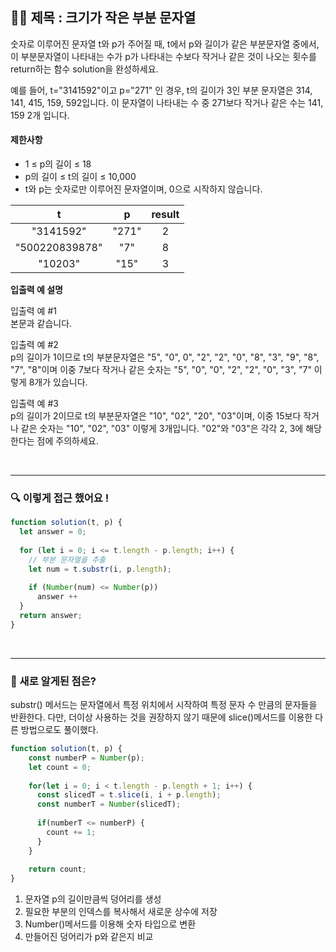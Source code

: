 ## ✍🏻 제목 : 크기가 작은 부분 문자열
숫자로 이루어진 문자열 t와 p가 주어질 때, t에서 p와 길이가 같은 부분문자열 중에서, 이 부분문자열이 나타내는 수가 p가 나타내는 수보다 작거나 같은 것이 나오는 횟수를 return하는 함수 solution을 완성하세요.

예를 들어, t="3141592"이고 p="271" 인 경우, t의 길이가 3인 부분 문자열은 314, 141, 415, 159, 592입니다. 이 문자열이 나타내는 수 중 271보다 작거나 같은 수는 141, 159 2개 입니다.

#### 제한사항

- 1 ≤ p의 길이 ≤ 18
- p의 길이 ≤ t의 길이 ≤ 10,000
- t와 p는 숫자로만 이루어진 문자열이며, 0으로 시작하지 않습니다.

|t|p|result|
|:------:|:----:|:----:|
|"3141592"|"271"|2|
|"500220839878"|"7"|8|
|"10203"|"15"|3|

**입출력 예 설명**

입출력 예 #1 <br> 
본문과 같습니다.

입출력 예 #2 <br> 
p의 길이가 1이므로 t의 부분문자열은 "5", "0", 0", "2", "2", "0", "8", "3", "9", "8", "7", "8"이며 이중 7보다 작거나 같은 숫자는 "5", "0", "0", "2", "2", "0", "3", "7" 이렇게 8개가 있습니다.

입출력 예 #3 <br> 
p의 길이가 2이므로 t의 부분문자열은 "10", "02", "20", "03"이며, 이중 15보다 작거나 같은 숫자는 "10", "02", "03" 이렇게 3개입니다. "02"와 "03"은 각각 2, 3에 해당한다는 점에 주의하세요.

</br>

---

### 🔍 이렇게 접근 했어요 !

```javascript
function solution(t, p) {
  let answer = 0;
  
  for (let i = 0; i <= t.length - p.length; i++) {
    // 부분 문자열을 추출
    let num = t.substr(i, p.length);
    
    if (Number(num) <= Number(p)) 
      answer ++
  }
  return answer;
}
```

</br>

---

### 🎉 새로 알게된 점은?
substr() 메서드는 문자열에서 특정 위치에서 시작하여 특정 문자 수 만큼의 문자들을 반환한다. 다만, 더이상 사용하는 것을 권장하지 않기 때문에 slice()메서드를 이용한 다른 방법으로도 풀이했다.

```javascript
function solution(t, p) {
    const numberP = Number(p);
    let count = 0;
    
    for(let i = 0; i < t.length - p.length + 1; i++) {
      const slicedT = t.slice(i, i + p.length);
      const numberT = Number(slicedT);
      
      if(numberT <= numberP) {
        count += 1;
      }
    }
    
    return count;
}
```
1. 문자열 p의 길이만큼씩 덩어리를 생성 
2. 필요한 부분의 인덱스를 복사해서 새로운 상수에 저장
3. Number()메서드를 이용해 숫자 타입으로 변환
4. 만들어진 덩어리가 p와 같은지 비교